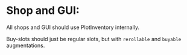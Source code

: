 


# Shop and GUI:

All shops and GUI should use PlotInventory internally.

Buy-slots should just be regular slots,
but with `rerollable` and `buyable` augmentations.



